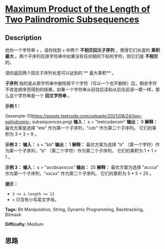 # [Maximum Product of the Length of Two Palindromic Subsequences][title]

## Description

给你一个字符串 `s` ，请你找到 `s` 中两个  **不相交回文子序列**  ，使得它们长度的  **乘积最大**
。两个子序列在原字符串中如果没有任何相同下标的字符，则它们是  **不相交**  的。

请你返回两个回文子序列长度可以达到的 **  最大乘积** 。

**子序列**
指的是从原字符串中删除若干个字符（可以一个也不删除）后，剩余字符不改变顺序而得到的结果。如果一个字符串从前往后读和从后往前读一模一样，那么这个字符串是一个
**回文字符串**  。



**示例 1：**

![example-1](https://assets.leetcode.com/uploads/2021/08/24/two-palindromic-
subsequences.png)
            **输入：** s = "leetcodecom"    **输出：** 9    **解释：** 最优方案是选择 "ete" 作为第一个子序列，"cdc" 作为第二个子序列。    它们的乘积为 3 * 3 = 9 。    

**示例 2：**
            **输入：** s = "bb"    **输出：** 1    **解释：** 最优方案为选择 "b" （第一个字符）作为第一个子序列，"b" （第二个字符）作为第二个子序列。    它们的乘积为 1 * 1 = 1 。    

**示例 3：**
            **输入：** s = "accbcaxxcxx"    **输出：** 25    **解释：** 最优方案为选择 "accca" 作为第一个子序列，"xxcxx" 作为第二个子序列。    它们的乘积为 5 * 5 = 25 。    



**提示：**

  * `2 <= s.length <= 12`
  * `s` 只含有小写英文字母。


**Tags:** Bit Manipulation, String, Dynamic Programming, Backtracking, Bitmask

**Difficulty:** Medium

## 思路

[title]: https://leetcode-cn.com/problems/maximum-product-of-the-length-of-two-palindromic-subsequences
